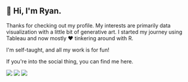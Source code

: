 ## 👋 Hi, I'm Ryan.

Thanks for checking out my profile. My interests are primarily data visualization with a little bit of generative art. I started my journey using Tableau and now mostly ❤️ tinkering around with R. 

I'm self-taught, and all my work is for fun!

If you're into the social thing, you can find me here.

<a target="_blank" href="https://twitter.com/ryanahart"><img src="https://img.shields.io/badge/-Twitter-1DA1F2?style=for-the-badge&logo=Twitter&logoColor=white"></img></a>
<a target="_blank" href="https://www.linkedin.com/in/ryanalanhart"><img src="https://img.shields.io/badge/-LinkedIn-0077B5?style=for-the-badge&logo=Linkedin&logoColor=white"></img></a>
<a target="_blank" href="https://public.tableau.com/app/profile/ryanahart"><img src="https://img.shields.io/badge/-Tableau-E97627?style=for-the-badge&logo=Tableau&logoColor=white"></img></a>
